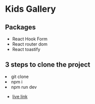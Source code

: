 # Kids Gallery
## Packages
* React Hook Form
* React router dom
* React toastify

## 3 steps to clone the project
   <li>git clone</li>
  <li>npm i</li>
  <li>npm run dev</li>

  - [live link](https://kids-gallery-client.web.app) 
